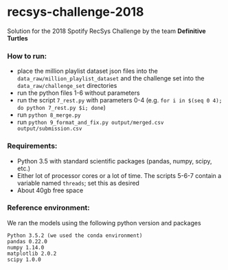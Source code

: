 # recsys-challenge-2018

Solution for the 2018 Spotify RecSys Challenge by the team **Definitive Turtles**

### How to run:
* place the million playlist dataset json files into the `data_raw/million_playlist_dataset` and the challenge set into the `data_raw/challenge_set` directories
* run the python files 1-6 without parameters
* run the script `7_rest.py` with parameters 0-4 (e.g. `for i in $(seq 0 4); do python 7_rest.py $i; done`)
* run `python 8_merge.py`
* run `python 9_format_and_fix.py output/merged.csv output/submission.csv`

### Requirements:
* Python 3.5 with standard scientific packages (pandas, numpy, scipy, etc.)
* Either lot of processor cores or a lot of time. The scripts 5-6-7 contain a variable named `threads`; set this as desired
* About 40gb free space

### Reference environment:
We ran the models using the following python version and packages
```
Python 3.5.2 (we used the conda environment)
pandas 0.22.0
numpy 1.14.0
matplotlib 2.0.2
scipy 1.0.0
```
